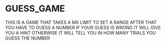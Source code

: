 # GUESS_GAME
THIS IS A GAME THAT TAKES A MX LIMIT TO SET A RANGE 
AFTER THAT YOU HAVE TO GUESS A NUMBER 
IF YOUR GUESS IS WRONG IT WILL GIVE YOU A HINT 
OTHERWISE IT WILL TELL YOU IN HOW MANY TRIALS YOU GUESS THE NUMBER

